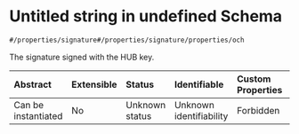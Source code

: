 # Untitled string in undefined Schema

```txt
#/properties/signature#/properties/signature/properties/och
```

The signature signed with the HUB key.

| Abstract            | Extensible | Status         | Identifiable            | Custom Properties | Additional Properties | Access Restrictions | Defined In                                                                  |
| :------------------ | :--------- | :------------- | :---------------------- | :---------------- | :-------------------- | :------------------ | :-------------------------------------------------------------------------- |
| Can be instantiated | No         | Unknown status | Unknown identifiability | Forbidden         | Allowed               | none                | [attribute.json*](../../0.0.1/schema/attribute.json "open original schema") |

